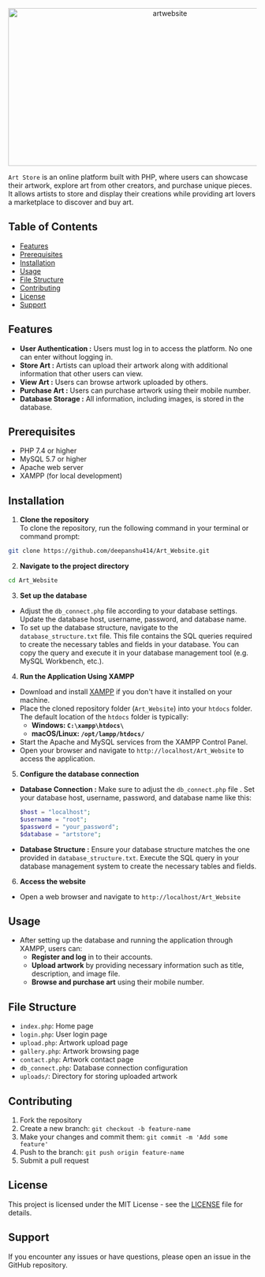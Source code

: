 <div align="center">
      <img src="https://socialify.git.ci/deepanshu414/Art_Website/image?forks=1&issues=1&name=1&pattern=Floating%20Cogs&pulls=1&stargazers=1&theme=Auto" alt="artwebsite" width="640" height="320" />
   </div>

`Art Store` is an online platform built with PHP, where users can showcase their artwork, explore art from other creators, and purchase unique pieces. It allows artists to store and display their creations while providing art lovers a marketplace to discover and buy art.

## Table of Contents
- [Features](#features)
- [Prerequisites](#prerequisites)
- [Installation](#installation)
- [Usage](#usage)
- [File Structure](#file-structure)
- [Contributing](#contributing)
- [License](#license)
- [Support](#support)

## Features

- **User Authentication :** Users must log in to access the platform. No one can enter without logging in.
- **Store Art :** Artists can upload their artwork along with additional information that other users can view.
- **View Art :** Users can browse artwork uploaded by others.
- **Purchase Art :** Users can purchase artwork using their mobile number.
- **Database Storage :** All information, including images, is stored in the database.

## Prerequisites

- PHP 7.4 or higher
- MySQL 5.7 or higher
- Apache web server
- XAMPP (for local development)

## Installation

1. **Clone the repository**<br>
   To clone the repository, run the following command in your terminal or command prompt:
```sh
git clone https://github.com/deepanshu414/Art_Website.git
```
2. **Navigate to the project directory**
```sh
cd Art_Website
```
3. **Set up the database**
- Adjust the `db_connect.php` file according to your database settings. Update the database host, username, password, and database name.
- To set up the database structure, navigate to the `database_structure.txt` file. This file contains the SQL queries required to create the necessary tables and fields in your database. You can copy the query and execute it in your database management tool (e.g. MySQL Workbench, etc.).

4. **Run the Application Using XAMPP**
  - Download and install [XAMPP](https://www.apachefriends.org/download.html) if you don't have it installed on your machine.
  - Place the cloned repository folder (`Art_Website`) into your `htdocs` folder. The default location of the `htdocs` folder is typically:
    - **Windows: `C:\xampp\htdocs\`**
    - **macOS/Linux: `/opt/lampp/htdocs/`**
  - Start the Apache and MySQL services from the XAMPP Control Panel.
  - Open your browser and navigate to `http://localhost/Art_Website` to access the application.

5. **Configure the database connection**
- **Database Connection :** Make sure to adjust the `db_connect.php` file . Set your database host, username, password, and database name like this:
  ```php
  $host = "localhost";    
  $username = "root";     
  $password = "your_password";        
  $database = "artstore"; 
  ```
- **Database Structure :** Ensure your database structure matches the one provided in `database_structure.txt`. Execute the SQL query in your database management system to create the necessary tables and fields.


6. **Access the website**
- Open a web browser and navigate to `http://localhost/Art_Website`

## Usage

- After setting up the database and running the application through XAMPP, users can:
  - **Register and log** in to their accounts.
  - **Upload artwork** by providing necessary information such as title, description, and image file.
  - **Browse and purchase art** using their mobile number.

## File Structure

- `index.php`: Home page
- `login.php`: User login page
- `upload.php`: Artwork upload page
- `gallery.php`: Artwork browsing page
- `contact.php`: Artwork contact page
- `db_connect.php`: Database connection configuration
- `uploads/`: Directory for storing uploaded artwork

## Contributing

1. Fork the repository
2. Create a new branch: `git checkout -b feature-name`
3. Make your changes and commit them: `git commit -m 'Add some feature'`
4. Push to the branch: `git push origin feature-name`
5. Submit a pull request

## License

This project is licensed under the MIT License - see the [LICENSE](LICENSE) file for details.

## Support

If you encounter any issues or have questions, please open an issue in the GitHub repository.
